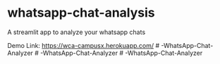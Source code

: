 # whatsapp-chat-analysis
A streamlit app to analyze your whatsapp chats

Demo Link: https://wca-campusx.herokuapp.com/
#   - W h a t s A p p - C h a t - A n a l y z e r  
 #   - W h a t s A p p - C h a t - A n a l y z e r  
 #   - W h a t s A p p - C h a t - A n a l y z e r  
 